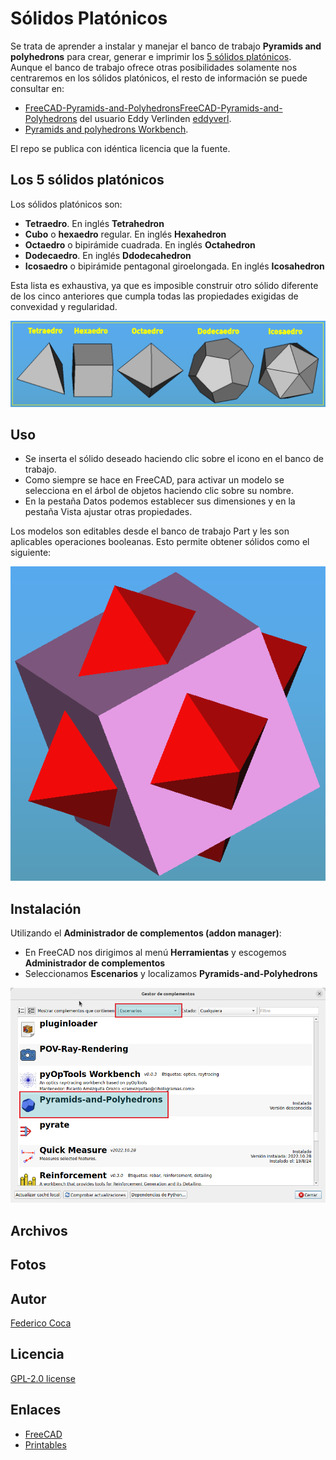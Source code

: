 # Sólidos Platónicos
Se trata de aprender a instalar y manejar el banco de trabajo **Pyramids and polyhedrons** para crear, generar e imprimir los [5 sólidos platónicos](https://es.wikipedia.org/wiki/S%C3%B3lidos_plat%C3%B3nicos). Aunque el banco de trabajo ofrece otras posibilidades solamente nos centraremos en los sólidos platónicos, el resto de información se puede consultar en:

* [FreeCAD-Pyramids-and-PolyhedronsFreeCAD-Pyramids-and-Polyhedrons](https://github.com/eddyverl/FreeCAD-Pyramids-and-Polyhedrons) del usuario Eddy Verlinden [eddyverl](https://github.com/eddyverl).
* [Pyramids and polyhedrons Workbench](https://wiki.freecad.org/Pyramids_and_polyhedrons_Workbench).

El repo se publica con idéntica licencia que la fuente.

## Los 5 sólidos platónicos
Los sólidos platónicos son:

* **Tetraedro**. En inglés **Tetrahedron**
* **Cubo** o **hexaedro** regular. En inglés **Hexahedron**
* **Octaedro** o bipirámide cuadrada. En inglés **Octahedron**
* **Dodecaedro**. En inglés **Ddodecahedron**
* **Icosaedro** o bipirámide pentagonal giroelongada. En inglés **Icosahedron**

Esta lista es exhaustiva, ya que es imposible construir otro sólido diferente de los cinco anteriores que cumpla todas las propiedades exigidas de convexidad y regularidad.

<center>
  
![Los cinco sólidos platónicos](/img/f1.png)

</center>

## Uso

* Se inserta el sólido deseado haciendo clic sobre el icono en el banco de trabajo.
* Como siempre se hace en FreeCAD, para activar un modelo se selecciona en el árbol de objetos haciendo clic sobre su nombre.
* En la pestaña Datos podemos establecer sus dimensiones y en la pestaña Vista ajustar otras propiedades.

Los modelos son editables desde el banco de trabajo Part y les son aplicables operaciones booleanas. Esto permite obtener sólidos como el siguiente:

<center>

![Suma de dos sólidos](/img/f2.png)

</center>

## Instalación
Utilizando el **Administrador de complementos (addon manager)**:

* En FreeCAD nos dirigimos al menú **Herramientas** y escogemos **Administrador de complementos**
* Seleccionamos **Escenarios** y localizamos **Pyramids-and-Polyhedrons**

<center>

![Instalación](/img/f3.png)

</center>

## Archivos


## Fotos


## Autor
[Federico Coca](https://github.com/fgcoca)

## Licencia
[GPL-2.0 license](https://github.com/fgcoca/Solidos-Platonicos/tree/main#GPL-2.0-1-ov-file)
## Enlaces

* [FreeCAD](https://www.freecad.org/downloads.php?lang=es_ES)
* [Printables](https://www.printables.com/es/@fgcoca_15371)


